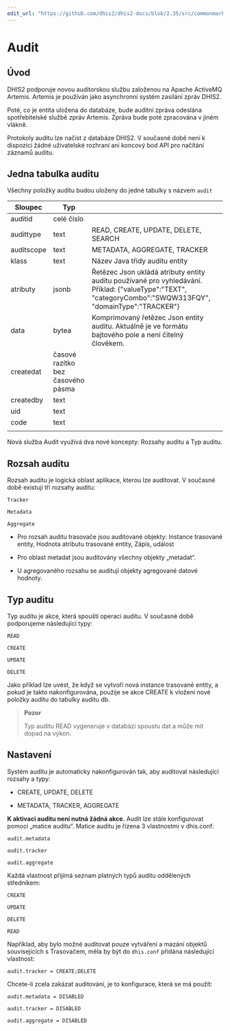 ```yaml
---
edit_url: "https://github.com/dhis2/dhis2-docs/blob/2.35/src/commonmark/en/content/sysadmin/audit.md"
---
```


# Audit

## Úvod

DHIS2 podporuje novou auditorskou službu založenou na Apache ActiveMQ Artemis. Artemis je používán jako asynchronní systém zasílání zpráv DHIS2.

Poté, co je entita uložena do databáze, bude auditní zpráva odeslána spotřebitelské službě zpráv Artemis. Zpráva bude poté zpracována v jiném vlákně.

Protokoly auditu lze načíst z databáze DHIS2. V současné době není k dispozici žádné uživatelské rozhraní ani koncový bod API pro načítání záznamů auditu.


## Jedna tabulka auditu

<!--DHIS2-SECTION-ID:audit_table-->

Všechny položky auditu budou uloženy do jedné tabulky s názvem `audit`

| Sloupec     | Typ                        |                                                                                                                                                   |   |
|------------|-----------------------------|---------------------------------------------------------------------------------------------------------------------------------------------------|---|
| auditid    | celé číslo                     |                                                                                                                                                   |   |
| audittype  | text                        | READ, CREATE, UPDATE, DELETE, SEARCH                                                                                                                  |   |
| auditscope | text                        | METADATA, AGGREGATE, TRACKER                                                                                                                        |   |
| klass      | text                        | Název Java třídy auditu entity                                                                                                                       |   |
| atributy | jsonb                       | Řetězec Json ukládá atributy entity auditu používané pro vyhledávání. Příklad: {"valueType":"TEXT", "categoryCombo":"SWQW313FQY", "domainType":"TRACKER"} |   |
| data       | bytea                       | Komprimovaný řetězec Json entity auditu. Aktuálně je ve formátu bajtového pole a není čitelný člověkem.              |   |
| createdat  | časové razítko bez časového pásma |                                                                                                                                                   |   |
| createdby  | text                        |                                                                                                                                                   |   |
| uid        | text                        |                                                                                                                                                   |   |
| code       | text                        |                                                                                                                                                   |   |
|            |                             |   



Nová služba Audit využívá dva nové koncepty: Rozsahy auditu a Typ auditu.

## Rozsah auditu

<!--DHIS2-SECTION-ID:audit_scope-->

Rozsah auditu je logická oblast aplikace, kterou lze auditovat. V současné době existují tři rozsahy auditu:

```
Tracker

Metadata

Aggregate
```

- Pro rozsah auditu trasovače jsou auditované objekty:
Instance trasované entity, Hodnota atributu trasované entity, Zápis, událost

- Pro oblast metadat jsou auditovány všechny objekty „metadat“.

- U agregovaného rozsahu se auditují objekty agregované datové hodnoty.


## Typ auditu

<!--DHIS2-SECTION-ID:audit_type-->

Typ auditu je akce, která spouští operaci auditu. V současné době podporujeme následující typy:

```
READ

CREATE

UPDATE

DELETE
```

Jako příklad lze uvést, že když se vytvoří nová instance trasované entity, a pokud je takto nakonfigurována, použije se akce CREATE k vložení nové položky auditu do tabulky auditu db.

> **Pozor**
>
> Typ auditu READ vygeneruje v databázi spoustu dat a může mít dopad na výkon.

## Nastavení

<!--DHIS2-SECTION-ID:audit_configuration-->

Systém auditu je automaticky nakonfigurován tak, aby auditoval následující rozsahy a typy:

- CREATE, UPDATE, DELETE

- METADATA, TRACKER, AGGREGATE

**K aktivaci auditu není nutná žádná akce.**
Audit lze stále konfigurovat pomocí „matice auditu“. Matice auditu je řízena 3 vlastnostmi v dhis.conf:

```
audit.metadata

audit.tracker

audit.aggregate
```

Každá vlastnost přijímá seznam platných typů auditu oddělených středníkem:

```
CREATE

UPDATE

DELETE

READ
```

Například, aby bylo možné auditovat pouze vytváření a mazání objektů souvisejících s Trasovačem, měla by být do `dhis.conf` přidána následující vlastnost:

```
audit.tracker = CREATE;DELETE
```

Chcete-li zcela zakázat auditování, je to konfigurace, která se má použít:
```
audit.metadata = DISABLED 

audit.tracker = DISABLED 

audit.aggregate = DISABLED
```
